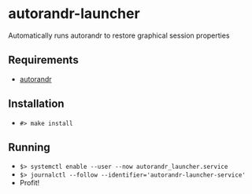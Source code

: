# autorandr-launcher
Automatically runs autorandr to restore graphical session properties

## Requirements
- [autorandr](https://github.com/phillipberndt/autorandr)

## Installation
- `#> make install`

## Running
- `$> systemctl enable --user --now autorandr_launcher.service`
- `$> journalctl --follow --identifier='autorandr-launcher-service'`
- Profit!

